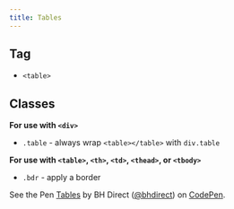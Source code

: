 ```yaml
---
title: Tables
---
```


## Tag

* `<table>`

## Classes

**For use with `<div>`**
* `.table` - always wrap `<table></table>` with `div.table`

**For use with `<table>`, `<th>`, `<td>`, `<thead>`, or `<tbody>`**
* `.bdr` - apply a border

<p data-height="1245" data-theme-id="28900" data-slug-hash="b6e67027bb16239e55ec8ebd2684824c" data-default-tab="html,result" data-user="bhdirect" data-embed-version="2" data-pen-title="Tables" class="codepen">See the Pen <a href="https://codepen.io/bhdirect/pen/b6e67027bb16239e55ec8ebd2684824c/">Tables</a> by BH Direct (<a href="https://codepen.io/bhdirect">@bhdirect</a>) on <a href="https://codepen.io">CodePen</a>.</p>
<script async src="https://production-assets.codepen.io/assets/embed/ei.js"></script>
